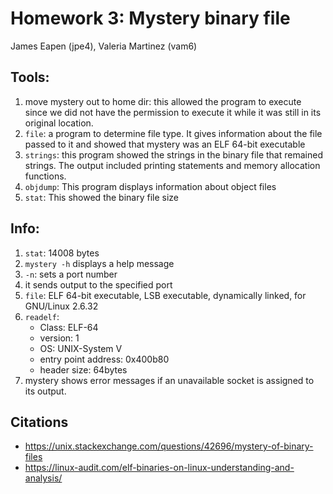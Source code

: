 # Homework 3: Mystery binary file

James Eapen (jpe4),
Valeria Martinez (vam6)

## Tools:

1. move mystery out to home dir: this allowed the program to execute since we did not have the permission to execute it while it was still in its original location. 
2. `file`: a program to determine file type. It gives information about the file passed to it and showed that mystery was an ELF 64-bit executable
3. `strings`: this program showed the strings in the binary file that remained strings. The output included printing statements and memory allocation functions. 
4. `objdump`: This program displays information about object files  
5. `stat`: This showed the binary file size

## Info:

1. `stat`: 14008 bytes  
2. `mystery -h` displays a help message
3. `-n`: sets a port number  
4. it sends output to the specified port
5. `file`: ELF 64-bit executable, LSB executable, dynamically linked, for GNU/Linux 2.6.32
6. `readelf`:  
	 - Class: ELF-64
	 - version: 1
	 - OS: UNIX-System V
	 - entry point address: 0x400b80
	 - header size: 64bytes 
7. mystery shows error messages if an unavailable socket is assigned to its output.
## Citations  

 - https://unix.stackexchange.com/questions/42696/mystery-of-binary-files
 - https://linux-audit.com/elf-binaries-on-linux-understanding-and-analysis/
